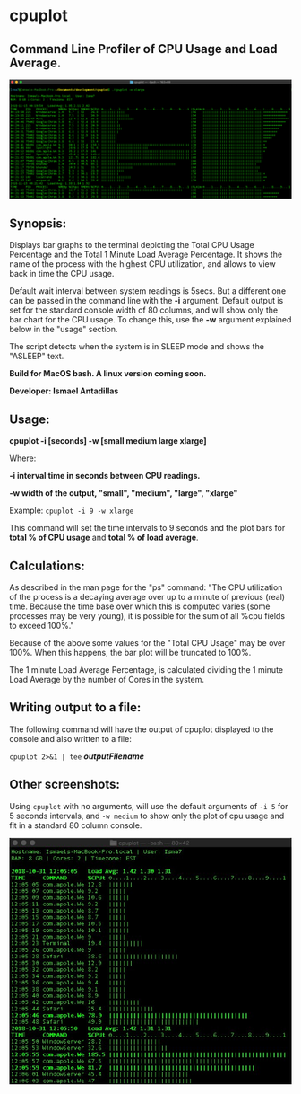 # cpuplot

## Command Line Profiler of CPU Usage and Load Average.

![](cpuplot%20xlarge%20screenshot.png)


## Synopsis:
Displays bar graphs to the terminal depicting the Total CPU Usage Percentage and the Total 1 Minute Load Average Percentage.  It shows the name of the process with the highest CPU utilization, and allows to view back in time the CPU usage.

Default wait interval between system readings is 5secs. But a different one can be passed in the command line with the **-i** argument.  Default output is set for the standard console width of 80 columns, and will show only the bar chart for the CPU usage.  To change this, use the **-w** argument explained below in the "usage" section.

The script detects when the system is in SLEEP mode and shows the "ASLEEP" text.

**Build for MacOS bash.  A linux version coming soon.**

**Developer: Ismael Antadillas**



## Usage: 
**cpuplot -i [seconds] -w [small medium large xlarge]**

Where:

**-i interval time in seconds between CPU readings.**

**-w width of the output, "small", "medium", "large", "xlarge"**

Example: `cpuplot -i 9 -w xlarge`

This command will set the time intervals to 9 seconds and the plot bars for **total % of CPU usage** and **total % of load average**.


## Calculations:
As described in the man page for the "ps" command:
"The CPU utilization of the process is a decaying average over up to a
minute of previous (real) time.  Because the time base over which this
is computed varies (some processes may be very young), it is possible
for the sum of all %cpu fields to exceed 100%."

Because of the above some values for the "Total CPU Usage" may be over 100%.
When this happens, the bar plot will be truncated to 100%.

The 1 minute Load Average Percentage, is calculated dividing the 1 minute
Load Average by the number of Cores in the system.

## Writing output to a file:
The following command will have the output of cpuplot displayed to the console and also written to a file: 

`cpuplot 2>&1 | tee` **_outputFilename_**

## Other screenshots:
Using `cpuplot` with no arguments, will use the default arguments of `-i 5` for 5 seconds intervals, and `-w medium` to show only the plot of cpu usage and fit in a standard 80 column console.

![](cpuplot_default.jpeg)
